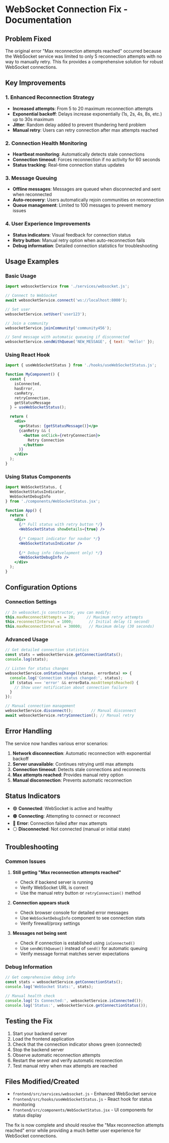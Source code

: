 # WebSocket Connection Fix - Documentation

## Problem Fixed
The original error "Max reconnection attempts reached" occurred because the WebSocket service was limited to only 5 reconnection attempts with no way to manually retry. This fix provides a comprehensive solution for robust WebSocket connections.

## Key Improvements

### 1. Enhanced Reconnection Strategy
- **Increased attempts**: From 5 to 20 maximum reconnection attempts
- **Exponential backoff**: Delays increase exponentially (1s, 2s, 4s, 8s, etc.) up to 30s maximum
- **Jitter**: Random delay added to prevent thundering herd problem
- **Manual retry**: Users can retry connection after max attempts reached

### 2. Connection Health Monitoring
- **Heartbeat monitoring**: Automatically detects stale connections
- **Connection timeout**: Forces reconnection if no activity for 60 seconds
- **Status tracking**: Real-time connection status updates

### 3. Message Queuing
- **Offline messages**: Messages are queued when disconnected and sent when reconnected
- **Auto-recovery**: Users automatically rejoin communities on reconnection
- **Queue management**: Limited to 100 messages to prevent memory issues

### 4. User Experience Improvements
- **Status indicators**: Visual feedback for connection status
- **Retry button**: Manual retry option when auto-reconnection fails
- **Debug information**: Detailed connection statistics for troubleshooting

## Usage Examples

### Basic Usage
```javascript
import websocketService from './services/websocket.js';

// Connect to WebSocket
await websocketService.connect('ws://localhost:8000');

// Set user
websocketService.setUser('user123');

// Join a community
websocketService.joinCommunity('community456');

// Send message with automatic queueing if disconnected
websocketService.sendWithQueue('NEW_MESSAGE', { text: 'Hello!' });
```

### Using React Hook
```jsx
import { useWebSocketStatus } from './hooks/useWebSocketStatus.js';

function MyComponent() {
  const { 
    isConnected, 
    hasError, 
    canRetry, 
    retryConnection,
    getStatusMessage 
  } = useWebSocketStatus();

  return (
    <div>
      <p>Status: {getStatusMessage()}</p>
      {canRetry && (
        <button onClick={retryConnection}>
          Retry Connection
        </button>
      )}
    </div>
  );
}
```

### Using Status Components
```jsx
import WebSocketStatus, { 
  WebSocketStatusIndicator, 
  WebSocketDebugInfo 
} from './components/WebSocketStatus.jsx';

function App() {
  return (
    <div>
      {/* Full status with retry button */}
      <WebSocketStatus showDetails={true} />
      
      {/* Compact indicator for navbar */}
      <WebSocketStatusIndicator />
      
      {/* Debug info (development only) */}
      <WebSocketDebugInfo />
    </div>
  );
}
```

## Configuration Options

### Connection Settings
```javascript
// In websocket.js constructor, you can modify:
this.maxReconnectAttempts = 20;     // Maximum retry attempts
this.reconnectInterval = 1000;       // Initial delay (1 second)
this.maxReconnectInterval = 30000;   // Maximum delay (30 seconds)
```

### Advanced Usage
```javascript
// Get detailed connection statistics
const stats = websocketService.getConnectionStats();
console.log(stats);

// Listen for status changes
websocketService.onStatusChange((status, errorData) => {
  console.log('Connection status changed:', status);
  if (status === 'error' && errorData.maxAttemptsReached) {
    // Show user notification about connection failure
  }
});

// Manual connection management
websocketService.disconnect();        // Manual disconnect
await websocketService.retryConnection(); // Manual retry
```

## Error Handling

The service now handles various error scenarios:

1. **Network disconnection**: Automatic reconnection with exponential backoff
2. **Server unavailable**: Continues retrying until max attempts
3. **Connection timeout**: Detects stale connections and reconnects
4. **Max attempts reached**: Provides manual retry option
5. **Manual disconnection**: Prevents automatic reconnection

## Status Indicators

- 🟢 **Connected**: WebSocket is active and healthy
- 🟠 **Connecting**: Attempting to connect or reconnect
- 🔴 **Error**: Connection failed after max attempts
- ⚪ **Disconnected**: Not connected (manual or initial state)

## Troubleshooting

### Common Issues

1. **Still getting "Max reconnection attempts reached"**
   - Check if backend server is running
   - Verify WebSocket URL is correct
   - Use the manual retry button or `retryConnection()` method

2. **Connection appears stuck**
   - Check browser console for detailed error messages
   - Use `WebSocketDebugInfo` component to see connection stats
   - Verify firewall/proxy settings

3. **Messages not being sent**
   - Check if connection is established using `isConnected()`
   - Use `sendWithQueue()` instead of `send()` for automatic queuing
   - Verify message format matches server expectations

### Debug Information
```javascript
// Get comprehensive debug info
const stats = websocketService.getConnectionStats();
console.log('WebSocket Stats:', stats);

// Manual health check
console.log('Is Connected:', websocketService.isConnected());
console.log('Status:', websocketService.getConnectionStatus());
```

## Testing the Fix

1. Start your backend server
2. Load the frontend application
3. Check that the connection indicator shows green (connected)
4. Stop the backend server
5. Observe automatic reconnection attempts
6. Restart the server and verify automatic reconnection
7. Test manual retry when max attempts are reached

## Files Modified/Created

- `frontend/src/services/websocket.js` - Enhanced WebSocket service
- `frontend/src/hooks/useWebSocketStatus.js` - React hook for status monitoring
- `frontend/src/components/WebSocketStatus.jsx` - UI components for status display

The fix is now complete and should resolve the "Max reconnection attempts reached" error while providing a much better user experience for WebSocket connections.
